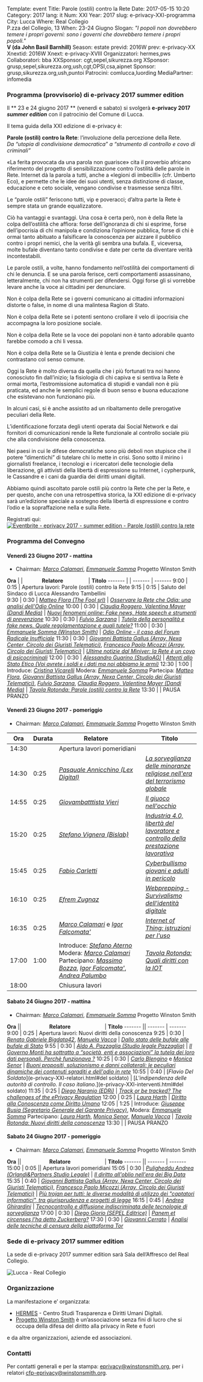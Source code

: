 Template: event
Title: Parole (ostili) contro la Rete
Date: 2017-05-15 10:20
Category: 2017
lang: it
Num: XXI
Year: 2017
slug: e-privacy-XXI-programma
City: Lucca
Where: Real Collegio<br/>P.zza del Collegio, 13
When: 23-24 Giugno
Slogan: <i>"I popoli non dovrebbero temere i propri governi: sono i governi che dovrebbero temere i propri popoli."</i><br/><b>V (da John Basil Barnhill)</b>
Season: estate
previd: 2016W
prev: e-privacy-XX
Xnextid: 2016W
Xnext: e-privacy-XVIII
Organizzatori: hermes,pws
Collaboratori: bba
XXSponsor: cgt,sepel,sikurezza.org
XSponsor: grusp,sepel,sikurezza.org,ush,cgt,OPSI,csa,aipnet
Sponsor: grusp,sikurezza.org,ush,puntoi
Patrocini: comlucca,luording
MediaPartner: infomedia

### Programma (provvisorio) di e-privacy 2017 summer edition

Il ** 23 e 24 giugno 2017 ** (venerdì e sabato) si svolgerà **e-privacy 2017 _summer edition_** con il patrocinio del Comune di Lucca.

Il tema guida della XXI edizione di e-privacy è:

**Parole (ostili) contro la Rete**:  l’involuzione della percezione della Rete.  
_Da “utopia di condivisione democratica” a “strumento di controllo e covo di criminali”_

«La ferita provocata da una parola non guarisce» cita il proverbio
africano riferimento del progetto di sensibilizzazione contro
l’ostilità delle parole in Rete. Internet dà la parola a tutti, anche
a «legioni di imbecilli» (cfr. Umberto Eco), e permette che le idee
dei suoi utenti, senza distinzione di classe, educazione e ceto
sociale, vengano condivise e trasmesse senza filtri.

Le “parole ostili” feriscono tutti, vip e poveracci; d’altra parte la
Rete è sempre stata un grande equalizzatore.

Ciò ha vantaggi e svantaggi. Una cosa è certa però, non è della Rete
la colpa dell’ostilità che affiora: forse dell’ignoranza di chi si
esprime, forse dell’ipocrisia di chi manipola e condiziona l’opinione
pubblica, forse di chi è ormai tanto abituato a falsificare la
conoscenza per aizzare il pubblico contro i propri nemici, che la
verità gli sembra una bufala. E, viceversa, molte bufale diventano
tanto condivise e date per certe da diventare verità incontestabili.

Le parole ostili, a volte, hanno fondamento nell’ostilità dei
comportamenti di chi le denuncia. E se una parola ferisce, certi
comportamenti assassinano, letteralmente, chi non ha strumenti per
difendersi.  Oggi forse gli si vorrebbe levare anche la voce ai
cittadini per denunciare.

Non è colpa della Rete se i governi comunicano ai cittadini
informazioni distorte o false, in nome di una malintesa Ragion di
Stato.

Non è colpa della Rete se i potenti sentono crollare il velo di
ipocrisia che accompagna la loro posizione sociale.

Non è colpa della Rete se la voce dei popolani non è tanto adorabile
quanto farebbe comodo a chi li vessa.

Non è colpa della Rete se la Giustizia è lenta e prende decisioni che
contrastano col senso comune.

Oggi la Rete è molto diversa da quella che i più fortunati tra noi
hanno conosciuto fin dall’inizio; la fisiologia di chi capiva e si
sentiva la Rete è ormai morta, l’estromissione automatica di stupidi e
vandali non è più praticata, ed anche le semplici regole di buon senso
e buona educazione che esistevano non funzionano più.

In alcuni casi, si è anche assistito ad un ribaltamento delle
prerogative peculiari della Rete.

L’identificazione forzata degli utenti operata dai Social Network e
dai fornitori di comunicazioni rende la Rete funzionale al controllo
sociale più che alla condivisione della conoscenza.

Nei paesi in cui le difese democratiche sono più deboli non stupisce
che il potere “dimentichi” di tutelare chi lo mette in crisi.  Sono
sotto il mirino i giornalisti freelance, i tecnologi e i ricercatori
delle tecnologie della liberazione, gli attivisti della libertà di
espressione su Internet, i cypherpunk, le Cassandre e i cani da
guardia dei diritti umani digitali.

Abbiamo quindi ascoltato parole ostili più contro la Rete che per la
Rete, e per questo, anche con una retrospettiva storica, la XXI
edizione di e-privacy sarà un’edizione speciale a sostegno della
libertà di espressione e contro l’odio e la sopraffazione nella e
sulla Rete.

Registrati qui: <a href="https://www.eventbrite.it/e/biglietti-eprivacy-2017-summer-edition-parole-ostili-contro-la-rete-34692161188?ref=ebtn" target="_blank"><img src="https://www.eventbrite.it/custombutton?eid=34692161188" alt="Eventbrite - eprivacy 2017 - summer edition - Parole (ostili) contro la rete" /></a>


### <a name="programma"></a>Programma del Convegno
 
#### <a name="vem"></a>Venerdì 23 Giugno 2017 - mattina

 * Chairman: [_Marco Calamari_](/e-privacy-XXI-relatori.html#calamari), [_Emmanuele Somma_](/e-privacy-XXI-relatori.html#somma) Progetto Winston Smith 

  **Ora** | | &nbsp;&nbsp;&nbsp;&nbsp;&nbsp;&nbsp;&nbsp;&nbsp;&nbsp;&nbsp;&nbsp;&nbsp;**Relatore**&nbsp;&nbsp;&nbsp;&nbsp;&nbsp;&nbsp;&nbsp;&nbsp;&nbsp;&nbsp;&nbsp;&nbsp;&nbsp;&nbsp;&nbsp;&nbsp; | **Titolo** 
  ------- | | ------- | ------- 
9:00	|	0:15	|  Apertura lavori: Parole (ostili) contro la Rete
9:15	|	0:15	|	Saluto del Sindaco di Lucca Alessandro Tambellini			
9:30	|	0:30	|		[_Matteo Flora (The Fool srl)_](e-privacy-XXI-relatori.html#flora)	|	[_Osservare la Rete che Odia: una analisi dell'Odio Online_](e-privacy-XXI-interventi.html#flora)
10:00	|	0:30	|		[_Claudia Roggero, Valentina Mayer (Dandi Media)_](e-privacy-XXI-relatori.html#roggero)	|	[_Nuovi fenomeni online: Fake news, Hate speech e strumenti di prevenzione_](e-privacy-XXI-interventi.html#roggero)
10:30	|	0:30	|		[_Fulvio Sarzana_](e-privacy-XXI-relatori.html#sarzana)	|	[_Tutela della personalità e fake news. Quale regolamentazione e quali tutele?_](e-privacy-XXI-interventi.html#sarzana)
11:00	|	0:30	|		[_Emmanuele Somma (Winston Smith)_](e-privacy-XXI-relatori.html#somma)	|	[_Odio Online - il caso del Forum Radicale Inufficiale_](e-privacy-XXI-interventi.html#somma)
11:30	|	0:30	|		[_Giovanni  Battista Gallus (Array, Nexa Center, Circolo dei Giuristi Telematici)_](e-privacy-XXI-relatori.html#gallus), [_Francesco Paolo Micozzi (Array, Circolo dei Giuristi Telematici)_](e-privacy-XXI-relatori.html#micozzi)	|	[_Ultime notizie dal Miniver: la Rete è un covo di psicocriminali_](e-privacy-XXI-interventi.html#gallus)
12:00	|	0:30	|		[_Alessandro Guarino  (StudioAG)_](e-privacy-XXI-relatori.html#guarino)	|	[_Attenti allo Stato Etico (Voi avrete i soldi e i dati ma noi abbiamo le armi)_](e-privacy-XXI-interventi.html#guarino)
12:30	|	1:00	|		Introduce: [_Cristina Vicarelli_](e-privacy-XXI-relatori.html#vicarelli) Modera: [_Emmanuele Somma_](e-privacy-XXI-relatori.html#somma) Partecipa: [_Matteo Flora_](e-privacy-XXI-relatori.html#flora), [_Giovanni  Battista Gallus (Array, Nexa Center, Circolo dei Giuristi Telematici)_](e-privacy-XXI-relatori.html#gallus), [_Fulvio Sarzana_](e-privacy-XXI-relatori.html#sarzana), [_Claudia Roggero, Valentina Mayer (Dandi Media)_](e-privacy-XXI-relatori.html#roggero)  |	[_Tavola Rotonda: Parole (ostili) contro la Rete_](e-privacy-XXI-interventi.html#tavola1)
13:30   |   | PAUSA PRANZO

#### <a name="vep"></a>Venerdì 23 Giugno 2017 - pomeriggio

 * Chairman: [_Marco Calamari_](/e-privacy-XXI-relatori.html#calamari), [_Emmanuele Somma_](/e-privacy-XXI-relatori.html#somma) Progetto Winston Smith 
 
  **Ora** |  Durata | &nbsp;&nbsp;&nbsp;&nbsp;&nbsp;&nbsp;&nbsp;&nbsp;&nbsp;&nbsp;&nbsp;&nbsp;**Relatore**&nbsp;&nbsp;&nbsp;&nbsp;&nbsp;&nbsp;&nbsp;&nbsp;&nbsp;&nbsp;&nbsp;&nbsp;&nbsp;&nbsp;&nbsp;&nbsp; | **Titolo** 
  ------- | --- | ------- | ------- 
14:30	|		    | Apertura lavori pomeridiani
14:30	|	0:25	|		[_Pasquale Annicchino (Lex Digital)_](e-privacy-XXI-relatori.html#annicchino)	|	[_La sorveglianza delle minoranze religiose nell'era del terrorismo globale_](e-privacy-XXI-interventi.html#annicchino)
14:55	|	0:25	|	[_Giovambatttista Vieri_](e-privacy-XXI-relatori.html#vieri)	|	[_Il giuoco nell'occhio_](e-privacy-XXI-interventi.html#vieri)
15:20	|	0:25	|	[_Stefano Vignera (Bislab)_](e-privacy-XXI-relatori.html#vignera)	|	[_Industria 4.0, libertà del lavoratore e controllo della prestazione lavorativa_](e-privacy-XXI-interventi.html#vignera)
15:45	|	0:25	|	[_Fabio Carletti_](e-privacy-XXI-relatori.html#carletti)	|	[_Cyberbullismo giovani e adulti in pericolo_](e-privacy-XXI-interventi.html#carletti)
16:10	|	0:25	|	[_Efrem Zugnaz_](e-privacy-XXI-relatori.html#zugnaz)	|	[_Webprepping - Survivalismo dell'identità digitale_](e-privacy-XXI-interventi.html#zugnaz)
16:35	|	0:25	|	[_Marco Calamari_](/e-privacy-XXI-relatori.html#calamari) e [_Igor Falcomata'_](e-privacy-XXI-relatori.html#falcomata) | [_Internet of Thing: istruzioni per l'uso_](e-privacy-XXI-interventi.html#falcomata)
17:00	|	1:00	|	Introduce: [_Stefano Aterno_](e-privacy-XXI-relatori.html#aterno) Modera: [_Marco Calamari_](e-privacy-XXI-relatori.html#calamari) Partecipano: [_Massimo Bozza_](e-privacy-XXI-relatori.html#bozza), <!-- [_Nicola Fabiano_](e-privacy-XXI-relatori.html#fabiano), --> [_Igor Falcomata'_](e-privacy-XXI-relatori.html#falcomata), [_Andrea Palumbo_](e-privacy-XXI-relatori.html#palumbo) 	|	[_Tavola Rotonda: Quali diritti con la IOT_](e-privacy-XXI-interventi.html#tavola2)
18:00	|		|	Chiusura lavori

#### <a name="sam"></a>Sabato 24 Giugno 2017 - mattina

 * Chairman: [_Marco Calamari_](/e-privacy-XXI-relatori.html#calamari), [_Emmanuele Somma_](/e-privacy-XXI-relatori.html#somma) Progetto Winston Smith

  **Ora** || &nbsp;&nbsp;&nbsp;&nbsp;&nbsp;&nbsp;&nbsp;&nbsp;&nbsp;&nbsp;&nbsp;&nbsp;&nbsp;&nbsp;&nbsp;&nbsp;&nbsp;&nbsp;**Relatore**&nbsp;&nbsp;&nbsp;&nbsp;&nbsp;&nbsp;&nbsp;&nbsp;&nbsp;&nbsp;&nbsp;&nbsp;&nbsp;&nbsp;&nbsp;&nbsp;&nbsp;&nbsp;&nbsp;&nbsp;&nbsp;&nbsp; | **Titolo** 
  ------- || ------- | ------- 
9:00	|	0:25	|	Apertura lavori: Nuovi diritti della conoscenza
9:25	|	0:30	|	[_Renato Gabriele Bigdata42_](e-privacy-XXI-relatori.html#vacca), [_Manuela Vacca_](e-privacy-XXI-relatori.html#vacca)	|	[_Dallo stato delle bufale alle bufale di Stato_](e-privacy-XXI-interventi.html#vacca)
9:55	|	0:30	|	[_Aldo A. Pazzaglia (Studio legale Pazzaglia)_](e-privacy-XXI-relatori.html#pazzaglia)	|	[_Il Governo Monti ha sottratto a “società, enti e associazioni” la tutela dei loro dati personali.  Perchè funzionava ?_](e-privacy-XXI-interventi.html#pazzaglia)
10:25	|	0:30	|	[_Carlo Blengino_](e-privacy-XXI-relatori.html#blengino) e [_Monica Senor_](e-privacy-XXI-relatori.html#senor)	|	[_Buoni propositi, soluzionismo e danni collaterali: le peculiari dinamiche dei contenuti sgraditi e dell'odio in rete_](e-privacy-XXI-interventi.html#blenginosenor)
10:55	|	0:40	|	[_Flavio Del Soldato_](e-privacy-XXI-relatori.html#del soldato)	|	[_L'indipendenza delle autorità di controllo. Il caso italiano._](e-privacy-XXI-interventi.html#del soldato)
11:35	|	0:25	|	[_Diego Naranjo (EDRi)_](e-privacy-XXI-relatori.html#naranjo)	|	[_Track or be tracked? The challenges of the ePrivacy Regulation_](e-privacy-XXI-interventi.html#naranjo)
12:00   |   0:25    |	[_Laura Harth_](e-privacy-XXI-relatori.html#hart)	|	[_Diritto alla Conoscenza come Diritto Umano_](e-privacy-XXI-interventi.html#hart)
12:05	|	1:25	|	Introduce: [_Giuseppe Busia (Segretario Generale del Garante Privacy)_](e-privacy-XXI-relatori.html#busia), Modera: [_Emmanuele Somma_](/e-privacy-XXI-relatori.html#somma) Partecipano: [_Laura Harth_](e-privacy-XXI-relatori.html#hart), [_Monica Senor_](e-privacy-XXI-relatori.html#senor), [_Manuela Vacca_](e-privacy-XXI-relatori.html#vacca)	|	[_Tavola Rotonda: Nuovi diritti della conoscenza_](e-privacy-XXI-interventi.html#tavola3)
13:30   |   | PAUSA PRANZO

#### <a name="sap"></a>Sabato 24 Giugno 2017 - pomeriggio

 * Chairman: [_Marco Calamari_](/e-privacy-XXI-relatori.html#calamari), [_Emmanuele Somma_](/e-privacy-XXI-relatori.html#somma) Progetto Winston Smith
 
  **Ora** || &nbsp;&nbsp;&nbsp;&nbsp;&nbsp;&nbsp;&nbsp;&nbsp;&nbsp;&nbsp;&nbsp;&nbsp;&nbsp;&nbsp;&nbsp;&nbsp;&nbsp;&nbsp;**Relatore**&nbsp;&nbsp;&nbsp;&nbsp;&nbsp;&nbsp;&nbsp;&nbsp;&nbsp;&nbsp;&nbsp;&nbsp;&nbsp;&nbsp;&nbsp;&nbsp;&nbsp;&nbsp;&nbsp;&nbsp;&nbsp;&nbsp; | **Titolo** 
  ------- || ------- | ------- 
15:00	|	0:05	||	Apertura lavori pomeridiani
15:05	|	0:30	| [_Puligheddu Andrea (Orlandi&Partners Studio Legale)_](e-privacy-XXI-relatori.html#puligheddu)	|	[_Il diritto all'oblio nell'era dei Big Data_](e-privacy-XXI-interventi.html#puligheddu)
15:35	|	0:40	| [_Giovanni  Battista Gallus (Array, Nexa Center, Circolo dei Giuristi Telematici)_](e-privacy-XXI-relatori.html#gallus), [_Francesco Paolo Micozzi (Array, Circolo dei Giuristi Telematici)_](e-privacy-XXI-relatori.html#micozzi) |	[_Più trojan per tutti: le diverse modalità di utilizzo dei "captatori informatici", tra giurisprudenza e progetti di legge_](e-privacy-XXI-interventi.html#gallus2)
16:15	|	0:45	| [_Andrea Ghirardini_](e-privacy-XXI-relatori.html#ghirardini)	|	[_Tecnocontrollo e diffusione indiscriminata delle tecnologie di sorveglianza_](e-privacy-XXI-interventi.html#ghirardini)
17:00	|	0:30	|  [_Diego Giorio (SEPEL Editrice)_](e-privacy-XXI-relatori.html#giorio)	|	[_Panem et circenses l’ha detto Zuckerberg?_](e-privacy-XXI-interventi.html#giorio)
17:30	|	0:30	|  [_Giovanni Cerrato_](e-privacy-XXI-relatori.html#cerrato)	|	[_Analisi delle tecniche di censura della piattaforma Tor_](e-privacy-XXI-interventi.html#cerrato)

### Sede di e-privacy 2017 summer edition


La sede di e-privacy 2017 summer edition sarà Sala dell’Affresco del Real Collegio.

![Lucca - Real Collegio](images/sale/lu-rc-saladellaffresco.jpg) 

### Organizzazione

La manifestazione e’ organizzata:

 - [HERMES](http://logioshermes.org/) \- Centro Studi Trasparenza e Diritti Umani Digitali.
 - [Progetto Winston Smith](http://pws.winstonsmith.org/) è un’associazione senza fini di lucro che si occupa della difesa del diritto alla privacy in Rete e fuori

e da altre organizzazioni, aziende ed associazioni.


### Contatti

Per contatti generali e per la
stampa: [eprivacy@winstonsmith.org](mailto:eprivacy@winstonsmith.org),
per i
relatori
[cfp-eprivacy@winstonsmith.org](mailto:cfp-eprivacy@winstonsmith.org).



